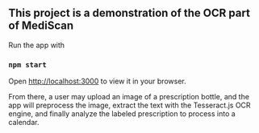 ## This project is a demonstration of the OCR part of MediScan

Run the app with 

### `npm start`

Open [http://localhost:3000](http://localhost:3000) to view it in your browser.

From there, a user may upload an image of a prescription bottle, and the app will preprocess the image, extract the text with the Tesseract.js OCR engine, and finally analyze the labeled prescription to process into a calendar.

